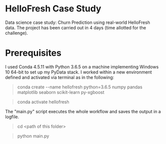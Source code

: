 # HelloFresh Case Study
Data science case study: Churn Prediction using real-world HelloFresh data. The project has been carried out in 4 days (time allotted for the challenge).

# Prerequisites
I used Conda 4.5.11 with Python 3.6.5 on a machine implementing Windows 10 64-bit to set up my PyData stack. I worked within a new environment defined and activated via terminal as in the following:
> conda create --name hellofresh python=3.6.5 numpy pandas matplotlib seaborn scikit-learn py-xgboost

> conda activate hellofresh

The "main.py" script executes the whole workflow and saves the output in a logfile.
> cd \<path of this folder\>

> python main.py
